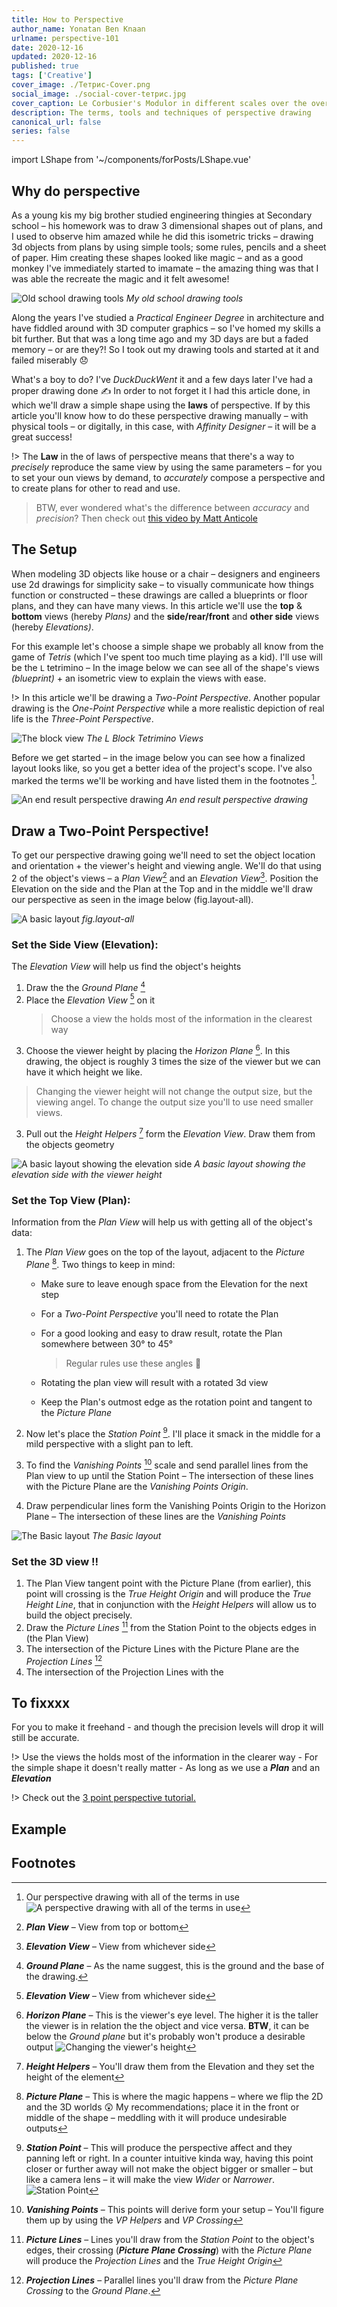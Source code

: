 ```yaml
---
title: How to Perspective
author_name: Yonatan Ben Knaan
urlname: perspective-101
date: 2020-12-16
updated: 2020-12-16
published: true
tags: ['Creative']
cover_image: ./Тетрис-Cover.png
social_image: ./social-cover-tетрис.jpg
cover_caption: Le Corbusier's Modulor in different scales over the over 
description: The terms, tools and techniques of perspective drawing
canonical_url: false
series: false
---
```

import LShape from '~/components/forPosts/LShape.vue'

## Why do perspective

As a young kis my big brother studied engineering thingies at Secondary school – his homework was to draw 3 dimensional shapes out of plans, and I used to observe him amazed while he did this isometric tricks – drawing 3d objects from plans by using simple tools; some rules, pencils and a sheet of paper. Him creating these shapes looked like magic – and as a good monkey I've immediately started to imamate – the amazing thing was that I was able the recreate the magic and it felt awesome!

![Old school drawing tools](./tools-of-the-trade.png)
*My old school drawing tools*

Along the years I've studied a *Practical Engineer Degree* in architecture and have fiddled around with 3D computer graphics – so I've homed my skills a bit further. But that was a long time ago and my 3D days are but a faded memory – or are they?! So I took out my drawing tools and started at it and failed miserably 😞 

What's a boy to do? I've *DuckDuckWent* it and a few days later I've had a proper drawing done ✍️ In order to not forget it I had this article done, in which we'll draw a simple shape using the **laws** of perspective. If by this article you'll know how to do these perspective drawing manually – with physical tools – or digitally, in this case, with *Affinity Designer* – it will be a great success!

!> The **Law** in the of laws of perspective means that there's a way to *precisely* reproduce the same view by using the same parameters – for you to set your oun views by demand, to *accurately* compose a perspective and to create plans for other to read and use. 

> BTW, ever wondered what's the difference between *accuracy* and *precision*? Then check out [this video by Matt Anticole](https://youtu.be/hRAFPdDppzs)

## The Setup

When modeling 3D objects like house or a chair – designers and engineers use 2d drawings for simplicity sake – to visually communicate how things function or constructed – these drawings are called a blueprints or floor plans, and they can have many views. In this article we'll use the **top** & **bottom** views (hereby *Plans)* and the **side/rear/front** and **other side** views (hereby *Elevations)*. 

For this example let's choose a simple shape we probably all know from the game of *Tetris* (which I've spent too much time playing as a kid). I'll use will be the `L` tetrimino – In the image below we can see all of the shape's views *(blueprint)* + an isometric view to explain the views with ease.  

!> In this article we'll be drawing a *Two-Point Perspective*. Another popular drawing is the *One-Point Perspective* while a more realistic depiction of real life is the *Three-Point Perspective*. 

![The block view](./L_block_views.png)
*The L Block Tetrimino Views*

Before we get started – in the image below you can see how a finalized layout looks like, so you get a better idea of the project's scope. I've also marked the terms we'll be working and have listed them in the footnotes [^detailed-list].

![An end result perspective drawing](./End_result_drawing.png) *An end result perspective drawing*

## Draw a Two-Point Perspective!

To get our perspective drawing going we'll need to set the object location and orientation + the viewer's height and viewing angle. We'll do that using 2 of the object's views – a *Plan View*[^1] and an *Elevation View*[^2]. Position the Elevation on the side and the Plan at the Top and in the middle we'll draw our perspective as seen in the image below (fig.layout-all).

![A basic layout](./basic-layout-all.png) *fig.layout-all*
### Set the Side View (Elevation):

The *Elevation View* will help us find the object's heights

1. Draw the the *Ground Plane* [^3]
2. Place the *Elevation View* [^2] on it  
   > Choose a view the holds most of the information in the clearest way
3. Choose the viewer height by placing the *Horizon Plane* [^4]. In this drawing, the object is roughly 3 times the size of the viewer but we can have it which height we like. 
> Changing the viewer height will not change the output size, but the viewing angel. To change the output size you'll to use need smaller views.
3. Pull out the *Height Helpers* [^5] form the *Elevation View*. Draw them from the objects geometry

![A basic layout showing the elevation side](./basic-layout-elevation.png) *A basic layout showing the elevation side with the viewer height*

### Set the Top View (Plan):

Information from the *Plan View* will help us with getting all of the object's data:

1. The *Plan View* goes on the top of the layout, adjacent to the *Picture Plane* [^6]. Two things to keep in mind:
    - Make sure to leave enough space from the Elevation for the next step
    - For a *Two-Point Perspective* you'll need to rotate the Plan 
    - For a good looking and easy to draw result, rotate the Plan somewhere between 30° to 45°
    
        > Regular rules use these angles 📐 

    - Rotating the plan view will result with a rotated 3d view
    - Keep the Plan's outmost edge as the rotation point and tangent to the *Picture Plane*

2. Now let's place the *Station Point* [^7]. I'll place it smack in the middle for a mild perspective with a slight pan to left. 
3. To find the *Vanishing Points* [^8] scale and send parallel lines from the Plan view to up until the Station Point – The intersection of these lines with the Picture Plane are the *Vanishing Points Origin*.
4. Draw perpendicular lines form the Vanishing Points Origin to the Horizon Plane – The intersection of these lines are the *Vanishing Points*

![The Basic layout](./basic-layout-plan.png)
*The Basic layout*

### Set the 3D view ‼️

1. The Plan View tangent point with the Picture Plane (from earlier), this point will crossing is the *True Height Origin* and will produce the *True Height Line*, that in conjunction with the *Height Helpers* will allow us to build the object precisely. 
2. Draw the *Picture Lines* [^10] from the Station Point to the objects edges in (the Plan View)
3. The intersection of the Picture Lines with the Picture Plane are the *Projection Lines* [^11] 
4. The intersection of the Projection Lines with the 


## To fixxxx

For you to make it freehand - and though the precision levels will drop it will still be accurate.

!> Use the views the holds most of the information in the clearer way - For the simple shape it doesn't really matter - As long as we use a ***Plan*** and an ***Elevation***

!> Check out the [3 point perspective tutorial.](http://www.automotiveillustrations.com/tutorials/drawing-3-point-perspective.html)
  
## Example

<LShape 
:show-comp-scale="true" 
:show-comp-pres="true"
:show-comp-rot-y="true"
:show-comp-axle-y="true"
/>

## Footnotes

[^detailed-list]: Our perspective drawing with all of the terms in use ![A perspective drawing with all of the terms in use](./The_terms.jpg)

[^1]: ***Plan View*** – View from top or bottom

[^2]: ***Elevation View*** – View from whichever side

[^3]: ***Ground Plane*** – As the name suggest, this is the ground and the base of the drawing. 

[^4]: ***Horizon Plane*** – This is the viewer's eye level. The higher it is the taller the viewer is in relation the the object and vice versa. **BTW**, it can be below the *Ground plane* but it's probably won't produce a desirable output ![Changing the viewer's height](./viewer_height.png)


[^5]: ***Height Helpers*** – You'll draw them from the Elevation and they set the height of the element

[^6]: ***Picture Plane*** – This is where the magic happens – where we flip the 2D and the 3D worlds 😲 My recommendations; place it in the front or middle of the shape – meddling with it will produce undesirable outputs 

[^7]: ***Station Point*** – This will produce the perspective affect and they panning left or right. In a counter intuitive kinda way, having this point closer or further away will not make the object bigger or smaller – but like a camera lens – it will make the view *Wider* or *Narrower*. ![Station Point](./Station_Point.png)

[^8]: ***Vanishing Points*** – This points will derive form your setup – You'll figure them up by using the *VP Helpers* and *VP Crossing*


[^10]: ***Picture Lines*** – Lines you'll draw from the *Station Point* to the object's edges, their crossing (***Picture Plane Crossing***) with the *Picture Plane* will produce the *Projection Lines* and the *True Height Origin*

[^11]: ***Projection Lines*** – Parallel lines you'll draw from the *Picture Plane Crossing* to the *Ground Plane*.  

[^9]: ***True Height Origin & Line*** - This is just another *Projection Line* that its origin is tangent to the *Picture Plane* – The line itself is used to measure an object true height using the *Elevation View* and the *Height Helpers*